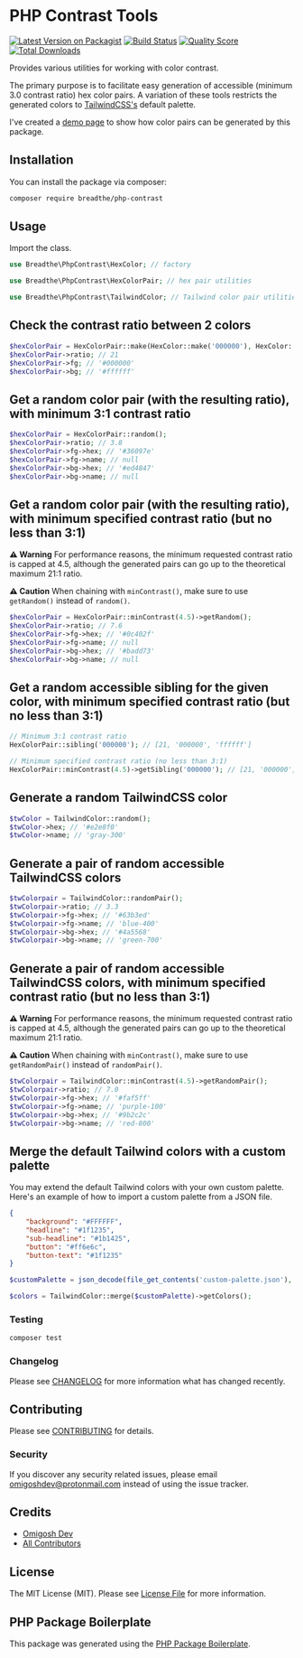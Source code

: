 # PHP Contrast Tools

[![Latest Version on Packagist](https://img.shields.io/packagist/v/breadthe/php-contrast.svg?style=flat-square)](https://packagist.org/packages/breadthe/php-contrast)
[![Build Status](https://img.shields.io/travis/breadthe/php-contrast/master.svg?style=flat-square)](https://travis-ci.org/breadthe/php-contrast)
[![Quality Score](https://img.shields.io/scrutinizer/g/breadthe/php-contrast.svg?style=flat-square)](https://scrutinizer-ci.com/g/breadthe/php-contrast)
[![Total Downloads](https://img.shields.io/packagist/dt/breadthe/php-contrast.svg?style=flat-square)](https://packagist.org/packages/breadthe/php-contrast)

Provides various utilities for working with color contrast.

The primary purpose is to facilitate easy generation of accessible (minimum 3.0 contrast ratio) hex color pairs. A variation of these tools restricts the generated colors to [TailwindCSS's](https://tailwindcss.com/) default palette.

I've created a [demo page](https://mumu.pw/contrast) to show how color pairs can be generated by this package. 

## Installation

You can install the package via composer:

```bash
composer require breadthe/php-contrast
```

## Usage

Import the class.

```php
use Breadthe\PhpContrast\HexColor; // factory

use Breadthe\PhpContrast\HexColorPair; // hex pair utilities

use Breadthe\PhpContrast\TailwindColor; // Tailwind color pair utilities
```

## Check the contrast ratio between 2 colors

```php
$hexColorPair = HexColorPair::make(HexColor::make('000000'), HexColor::make('ffffff'));
$hexColorPair->ratio; // 21
$hexColorPair->fg; // '#000000'
$hexColorPair->bg; // '#ffffff'
```

## Get a random color pair (with the resulting ratio), with minimum 3:1 contrast ratio

```php
$hexColorPair = HexColorPair::random();
$hexColorPair->ratio; // 3.8
$hexColorPair->fg->hex; // '#36097e'
$hexColorPair->fg->name; // null
$hexColorPair->bg->hex; // '#ed4847'
$hexColorPair->bg->name; // null
```

## Get a random color pair (with the resulting ratio), with minimum specified contrast ratio (but no less than 3:1)

**⚠️ Warning** For performance reasons, the minimum requested contrast ratio is capped at 4.5, although the generated pairs can go up to the theoretical maximum 21:1 ratio.

**⚠️ Caution** When chaining with `minContrast()`, make sure to use `getRandom()` instead of `random()`.

```php
$hexColorPair = HexColorPair::minContrast(4.5)->getRandom();
$hexColorPair->ratio; // 7.6
$hexColorPair->fg->hex; // '#0c402f'
$hexColorPair->fg->name; // null
$hexColorPair->bg->hex; // '#badd73'
$hexColorPair->bg->name; // null
```

## Get a random accessible sibling for the given color, with minimum specified contrast ratio (but no less than 3:1)

```php
// Minimum 3:1 contrast ratio
HexColorPair::sibling('000000'); // [21, '000000', 'ffffff']

// Minimum specified contrast ratio (no less than 3:1)
HexColorPair::minContrast(4.5)->getSibling('000000'); // [21, '000000', 'ffffff']
```

## Generate a random TailwindCSS color

```php
$twColor = TailwindColor::random();
$twColor->hex; // '#e2e8f0'
$twColor->name; // 'gray-300'
```

## Generate a pair of random accessible TailwindCSS colors

```php
$twColorpair = TailwindColor::randomPair();
$twColorpair->ratio; // 3.3
$twColorpair->fg->hex; // '#63b3ed'
$twColorpair->fg->name; // 'blue-400'
$twColorpair->bg->hex; // '#4a5568'
$twColorpair->bg->name; // 'green-700'
```

## Generate a pair of random accessible TailwindCSS colors, with minimum specified contrast ratio (but no less than 3:1)

**⚠️ Warning** For performance reasons, the minimum requested contrast ratio is capped at 4.5, although the generated pairs can go up to the theoretical maximum 21:1 ratio.

**⚠️ Caution** When chaining with `minContrast()`, make sure to use `getRandomPair()` instead of `randomPair()`.

```php
$twColorpair = TailwindColor::minContrast(4.5)->getRandomPair();
$twColorpair->ratio; // 7.0
$twColorpair->fg->hex; // '#faf5ff'
$twColorpair->fg->name; // 'purple-100'
$twColorpair->bg->hex; // '#9b2c2c'
$twColorpair->bg->name; // 'red-800'
```

## Merge the default Tailwind colors with a custom palette

You may extend the default Tailwind colors with your own custom palette. Here's an example of how to import a custom palette from a JSON file.

```json
{
    "background": "#FFFFFF",
    "headline": "#1f1235",
    "sub-headline": "#1b1425",
    "button": "#ff6e6c",
    "button-text": "#1f1235"
}
```

```php
$customPalette = json_decode(file_get_contents('custom-palette.json'), true);

$colors = TailwindColor::merge($customPalette)->getColors();
```

### Testing

``` bash
composer test
```

### Changelog

Please see [CHANGELOG](CHANGELOG.md) for more information what has changed recently.

## Contributing

Please see [CONTRIBUTING](CONTRIBUTING.md) for details.

### Security

If you discover any security related issues, please email omigoshdev@protonmail.com instead of using the issue tracker.

## Credits

- [Omigosh Dev](https://github.com/breadthe)
- [All Contributors](../../contributors)

## License

The MIT License (MIT). Please see [License File](LICENSE.md) for more information.

## PHP Package Boilerplate

This package was generated using the [PHP Package Boilerplate](https://laravelpackageboilerplate.com).
